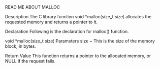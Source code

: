READ ME ABOUT  MALLOC

Description
The C library function void *malloc(size_t size) allocates the requested memory and returns a pointer to it.

Declaration
Following is the declaration for malloc() function.

void *malloc(size_t size)
Parameters
size − This is the size of the memory block, in bytes.

Return Value
This function returns a pointer to the allocated memory, or NULL if the request fails.